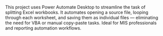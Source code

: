 This project uses Power Automate Desktop to streamline the task of splitting Excel workbooks. It automates opening a source file, looping through each worksheet, and saving them as individual files — eliminating the need for VBA or manual copy-paste tasks. Ideal for MIS professionals and reporting automation workflows.

